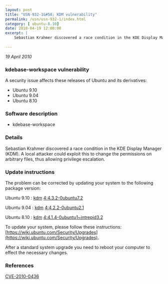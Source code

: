 ```yaml
---
layout: post
title: "USN-932-1&#58; KDM vulnerability"
permalink: /usn/usn-932-1/index.html
category: [ ubuntu-8.10]
date: 2010-04-19 12:00:00
excerpt: |
    Sebastian Krahmer discovered a race condition in the KDE Display Manager (KDM). A local attacker could exploit this to change the permissions on arbitrary files, thus allowing privilege escalation. 
    
--- 
```

 
 

*19 April 2010*

### kdebase-workspace vulnerability

A security issue affects these releases of Ubuntu and its derivatives:

* Ubuntu 9.10
* Ubuntu 9.04
* Ubuntu 8.10

### Software description

* kdebase-workspace 

### Details

Sebastian Krahmer discovered a race condition in the KDE Display Manager (KDM). A local attacker could exploit this to change the permissions on arbitrary files, thus allowing privilege escalation. 

### Update instructions

The problem can be corrected by updating your system to the following package version:

Ubuntu 9.10
 : [kdm](https://launchpad.net/ubuntu/+source/kdebase-workspace) <span> [4:4.3.2-0ubuntu7.2](https://launchpad.net/ubuntu/+source/kdebase-workspace/4:4.3.2-0ubuntu7.2) </span> 

Ubuntu 9.04
 : [kdm](https://launchpad.net/ubuntu/+source/kdebase-workspace) <span> [4:4.2.2-0ubuntu2.1](https://launchpad.net/ubuntu/+source/kdebase-workspace/4:4.2.2-0ubuntu2.1) </span> 

Ubuntu 8.10
 : [kdm](https://launchpad.net/ubuntu/+source/kdebase-workspace) <span> [4:4.1.4-0ubuntu1~intrepid3.2](https://launchpad.net/ubuntu/+source/kdebase-workspace/4:4.1.4-0ubuntu1~intrepid3.2) </span> 

To update your system, please follow these instructions: [https://wiki.ubuntu.com/Security/Upgrades](https://wiki.ubuntu.com/Security/Upgrades).

After a standard system upgrade you need to reboot your computer to effect the necessary changes. 

### References

 
 [CVE-2010-0436](http://people.ubuntu.com/~ubuntu-security/cve/CVE-2010-0436)
 

